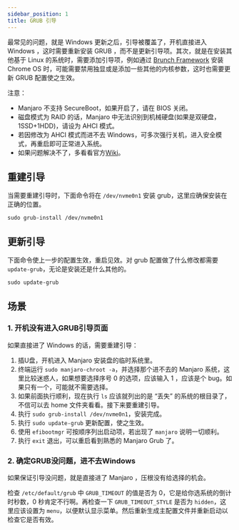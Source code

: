 ```yaml
---
sidebar_position: 1
title: GRUB 引导
---
```


最常见的问题，就是 Windows 更新之后，引导被覆盖了，开机直接进入 Windows ，这时需要重新安装 GRUB ，而不是更新引导项。其次，就是在安装其他基于 Linux 的系统时，需要添加引导项，例如通过 [Brunch Framework](https://github.com/sebanc/brunch) 安装 Chrome OS 时，可能需要禁用独显或是添加一些其他的内核参数，这时也需要更新 GRUB 配置使之生效。

注意：
- Manjaro 不支持 SecureBoot，如果开启了，请在 BIOS 关闭。
- 磁盘模式为 RAID 的话，Manjaro 中无法识别到机械硬盘(如果是双硬盘，1SSD+1HDD)，请设为 AHCI 模式。
- 若因修改为 AHCI 模式而进不去 Windows，可多次强行关机，进入安全模式，再重启即可正常进入系统。
- 如果问题解决不了，多看看官方[Wiki](https://wiki.archlinux.org/title/GRUB)。

## 重建引导

当需要重建引导时，下面命令将在 `/dev/nvme0n1` 安装 grub，这里应确保安装在正确的位置。
```shell
sudo grub-install /dev/nvme0n1
```

## 更新引导

下面命令使上一步的配置生效，重启见效。对 grub 配置做了什么修改都需要 `update-grub`，无论是安装还是什么其他的。
```shell
sudo update-grub
```

## 场景

### 1. 开机没有进入GRUB引导页面

如果直接进了 Windows 的话，需要重建引导：

1. 插U盘，开机进入 Manjaro 安装盘的临时系统里。
2. 终端运行 `sudo manjaro-chroot -a`，并选择那个进不去的 Manjaro 系统，这里比较迷惑人，如果想要选择序号 0 的选项，应该输入 1 ，应该是个 bug。如果只有一个，可能就不需要选择。
3. 如果前面执行顺利，现在执行 `ls` 应该就列出的是 “丢失” 的系统的根目录了，不信可以去 home 文件夹看看。接下来要重建引导。
4. 执行 `sudo grub-install /dev/nvme0n1`，安装完成。
5. 执行 `sudo update-grub` 更新配置，使之生效。
6. 使用 `efibootmgr` 可按顺序列出启动项，若出现了 `manjaro` 说明一切顺利。
7. 执行 `exit` 退出，可以重启看到熟悉的 Manjaro Grub 了。

### 2. 确定GRUB没问题，进不去Windows

如果保证引导没问题，就是直接进了 Manjaro ，压根没有给选择的机会。

检查 `/etc/default/grub` 中 `GRUB_TIMEOUT` 的值是否为 0，它是给你选系统的倒计时秒数，0 秒肯定不行啊。再检查一下 `GRUB_TIMEOUT_STYLE` 是否为 `hidden`，这里应该设置为 `menu`，以便默认显示菜单。然后重新生成主配置文件并重新启动以检查它是否有效。